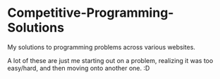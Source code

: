 # Competitive-Programming-Solutions
My solutions to programming problems across various websites.

A lot of these are just me starting out on a problem, realizing it was too easy/hard, and then moving onto another one. :D
